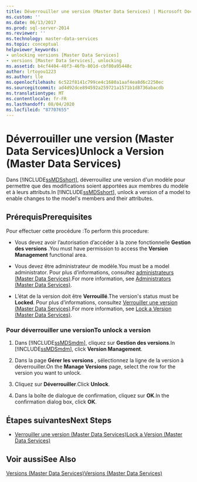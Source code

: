 ```yaml
---
title: Déverrouiller une version (Master Data Services) | Microsoft Docs
ms.custom: ''
ms.date: 06/13/2017
ms.prod: sql-server-2014
ms.reviewer: ''
ms.technology: master-data-services
ms.topic: conceptual
helpviewer_keywords:
- unlocking versions [Master Data Services]
- versions [Master Data Services], unlocking
ms.assetid: b4cf4404-40f3-46fb-801d-cbf80a95448c
author: lrtoyou1223
ms.author: lle
ms.openlocfilehash: 6c522f8141c799ce4c1680a1aaf4ea8d6c2250ec
ms.sourcegitcommit: ad4d92dce894592a259721a1571b1d8736abacdb
ms.translationtype: MT
ms.contentlocale: fr-FR
ms.lasthandoff: 08/04/2020
ms.locfileid: "87707655"
---
```

# <a name="unlock-a-version-master-data-services"></a><span data-ttu-id="103bc-102">Déverrouiller une version (Master Data Services)</span><span class="sxs-lookup"><span data-stu-id="103bc-102">Unlock a Version (Master Data Services)</span></span>
  <span data-ttu-id="103bc-103">Dans [!INCLUDE[ssMDSshort](../includes/ssmdsshort-md.md)], déverrouillez une version d'un modèle pour permettre que des modifications soient apportées aux membres du modèle et à leurs attributs.</span><span class="sxs-lookup"><span data-stu-id="103bc-103">In [!INCLUDE[ssMDSshort](../includes/ssmdsshort-md.md)], unlock a version of a model to enable changes to the model's members and their attributes.</span></span>  
  
## <a name="prerequisites"></a><span data-ttu-id="103bc-104">Prérequis</span><span class="sxs-lookup"><span data-stu-id="103bc-104">Prerequisites</span></span>  
 <span data-ttu-id="103bc-105">Pour effectuer cette procédure :</span><span class="sxs-lookup"><span data-stu-id="103bc-105">To perform this procedure:</span></span>  
  
-   <span data-ttu-id="103bc-106">Vous devez avoir l’autorisation d’accéder à la zone fonctionnelle **Gestion des versions** .</span><span class="sxs-lookup"><span data-stu-id="103bc-106">You must have permission to access the **Version Management** functional area.</span></span>  
  
-   <span data-ttu-id="103bc-107">Vous devez être administrateur de modèle.</span><span class="sxs-lookup"><span data-stu-id="103bc-107">You must be a model administrator.</span></span> <span data-ttu-id="103bc-108">Pour plus d’informations, consultez [administrateurs &#40;Master Data Services&#41;](administrators-master-data-services.md).</span><span class="sxs-lookup"><span data-stu-id="103bc-108">For more information, see [Administrators &#40;Master Data Services&#41;](administrators-master-data-services.md).</span></span>  
  
-   <span data-ttu-id="103bc-109">L’état de la version doit être **Verrouillé**.</span><span class="sxs-lookup"><span data-stu-id="103bc-109">The version's status must be **Locked**.</span></span> <span data-ttu-id="103bc-110">Pour plus d’informations, consultez [Verrouiller une version &#40;Master Data Services&#41;](../../2014/master-data-services/lock-a-version-master-data-services.md).</span><span class="sxs-lookup"><span data-stu-id="103bc-110">For more information, see [Lock a Version &#40;Master Data Services&#41;](../../2014/master-data-services/lock-a-version-master-data-services.md).</span></span>  
  
### <a name="to-unlock-a-version"></a><span data-ttu-id="103bc-111">Pour déverrouiller une version</span><span class="sxs-lookup"><span data-stu-id="103bc-111">To unlock a version</span></span>  
  
1.  <span data-ttu-id="103bc-112">Dans [!INCLUDE[ssMDSmdm](../includes/ssmdsmdm-md.md)], cliquez sur **Gestion des versions**.</span><span class="sxs-lookup"><span data-stu-id="103bc-112">In [!INCLUDE[ssMDSmdm](../includes/ssmdsmdm-md.md)], click **Version Management**.</span></span>  
  
2.  <span data-ttu-id="103bc-113">Dans la page **Gérer les versions** , sélectionnez la ligne de la version à déverrouiller.</span><span class="sxs-lookup"><span data-stu-id="103bc-113">On the **Manage Versions** page, select the row for the version you want to unlock.</span></span>  
  
3.  <span data-ttu-id="103bc-114">Cliquez sur **Déverrouiller**.</span><span class="sxs-lookup"><span data-stu-id="103bc-114">Click **Unlock**.</span></span>  
  
4.  <span data-ttu-id="103bc-115">Dans la boîte de dialogue de confirmation, cliquez sur **OK**.</span><span class="sxs-lookup"><span data-stu-id="103bc-115">In the confirmation dialog box, click **OK**.</span></span>  
  
## <a name="next-steps"></a><span data-ttu-id="103bc-116">Étapes suivantes</span><span class="sxs-lookup"><span data-stu-id="103bc-116">Next Steps</span></span>  
  
-   [<span data-ttu-id="103bc-117">Verrouiller une version &#40;Master Data Services&#41;</span><span class="sxs-lookup"><span data-stu-id="103bc-117">Lock a Version &#40;Master Data Services&#41;</span></span>](../../2014/master-data-services/lock-a-version-master-data-services.md)  
  
## <a name="see-also"></a><span data-ttu-id="103bc-118">Voir aussi</span><span class="sxs-lookup"><span data-stu-id="103bc-118">See Also</span></span>  
 [<span data-ttu-id="103bc-119">Versions &#40;Master Data Services&#41;</span><span class="sxs-lookup"><span data-stu-id="103bc-119">Versions &#40;Master Data Services&#41;</span></span>](../../2014/master-data-services/versions-master-data-services.md)  
  
  
